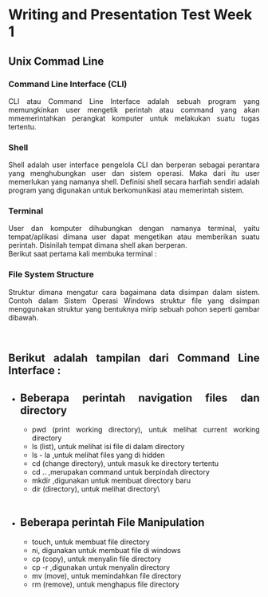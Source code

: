 # **Writing and Presentation Test Week 1**

## **Unix Commad Line**

###  **Command Line Interface (CLI)**
  <div align="justify">CLI atau Command Line Interface adalah sebuah program yang memungkinkan user mengetik perintah atau command yang akan mmemerintahkan perangkat komputer untuk melakukan suatu tugas tertentu.

<br>

### **Shell**
  <div align="justify">Shell adalah user interface pengelola CLI dan berperan sebagai perantara yang menghubungkan user dan sistem operasi. Maka dari itu user memerlukan yang namanya shell. Definisi shell secara harfiah sendiri adalah program yang digunakan untuk berkomunikasi atau memerintah sistem.

<br>

### **Terminal**
  <div align="justify">User dan komputer dihubungkan dengan namanya terminal, yaitu tempat/aplikasi dimana user dapat mengetikan atau memberikan suatu perintah. Disinilah tempat dimana shell akan berperan.
  <br>
  Berikut saat pertama kali membuka terminal :

  <br>

### **File System Structure**

  <div align="justify">Struktur dimana mengatur cara bagaimana data disimpan dalam sistem. Contoh dalam Sistem Operasi Windows struktur file yang disimpan menggunakan struktur yang bentuknya mirip sebuah pohon seperti gambar dibawah.

  &nbsp;

  ## Berikut adalah tampilan dari Command Line Interface :


- ## Beberapa perintah navigation files dan directory

  - pwd (print working directory), untuk melihat current working directory 
  - ls (list), untuk melihat isi file di dalam directory
  - ls - la ,untuk melihat files yang di hidden 
  - cd (change directory), untuk masuk ke directory tertentu
  - cd .. ,merupakan command untuk berpindah directory
  - mkdir ,digunakan untuk membuat directory baru
  - dir (directory), untuk melihat directory\
  <br>

- ## Beberapa perintah File Manipulation
  - touch, untuk membuat file directory
  - ni, digunakan untuk membuat file di windows
  - cp (copy), untuk menyalin file directory
  - cp -r ,digunakan untuk menyalin directory 
  - mv (move), untuk memindahkan file directory
  - rm (remove), untuk menghapus file directory

  &nbsp;
